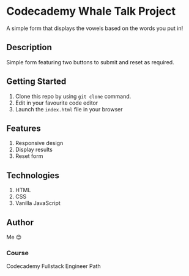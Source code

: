 # Codecademy Whale Talk Project

A simple form that displays the vowels based on the words you put in!

## Description

Simple form featuring two buttons to submit and reset as required.

## Getting Started

1. Clone this repo by using `git clone` command.
2. Edit in your favourite code editor
3. Launch the `index.html` file in your browser

## Features

1. Responsive design
2. Display results
3. Reset form

## Technologies

1. HTML
2. CSS
3. Vanilla JavaScript

## Author

Me 😊

### Course

Codecademy Fullstack Engineer Path

